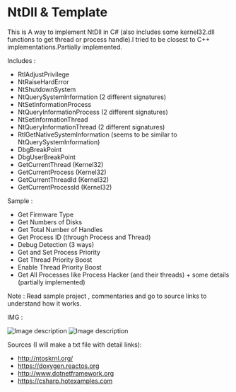 # NtDll & Template

This is A way to implement NtDll in C# (also includes some kernel32.dll functions to get thread or process handle).I tried to be closest to C++ implementations.Partially implemented.

Includes : 

* RtlAdjustPrivilege
* NtRaiseHardError
* NtShutdownSystem
* NtQuerySystemInformation (2 different signatures)
* NtSetInformationProcess
* NtQueryInformationProcess (2 different signatures)
* NtSetInformationThread
* NtQueryInformationThread (2 different signatures)
* RtlGetNativeSystemInformation (seems to be similar to NtQuerySystemInformation)
* DbgBreakPoint
* DbgUserBreakPoint
* GetCurrentThread (Kernel32)
* GetCurrentProcess (Kernel32)
* GetCurrentThreadId (Kernel32)
* GetCurrentProcessId (Kernel32)

Sample : 

* Get Firmware Type
* Get Numbers of Disks
* Get Total Number of Handles 
* Get Process ID (through Process and Thread)
* Debug Detection (3 ways)
* Get and Set Process Priority
* Get Thread Priority Boost
* Enable Thread Priority Boost
* Get All Processes like Process Hacker (and their threads) + some details (partially implemented)

Note  : Read sample project , commentaries and go to source links to understand how it works.

IMG : 

![Image description](https://i.postimg.cc/y1PZ4dNy/Capture-d-cran-29.png)
![Image description](https://i.postimg.cc/NFZ04Zkp/Capture-d-cran-30.png)

Sources (I will make a txt file with detail links): 

* http://ntoskrnl.org/
* https://doxygen.reactos.org
* http://www.dotnetframework.org
* https://csharp.hotexamples.com
